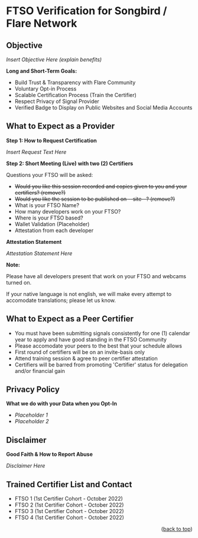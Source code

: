 # FTSO Verification for Songbird / Flare Network

## Objective

*Insert Objective Here (explain benefits)*

**Long and Short-Term Goals:**

* Build Trust & Transparency with Flare Community
* Voluntary Opt-in Process
* Scalable Certification Process (Train the Certifier)
* Respect Privacy of Signal Provider
* Verified Badge to Display on Public Websites and Social Media Accounts

## What to Expect as a Provider

**Step 1: How to Request Certification**

*Insert Request Text Here*

**Step 2: Short Meeting (Live) with two (2) Certifiers**

Questions your FTSO will be asked:
* ~~Would you like this session recorded and copies given to you and your certifiers? (remove?)~~
* ~~Would you like the session to be published on --site--? (remove?)~~
* What is your FTSO Name?
* How many developers work on your FTSO?
* Where is your FTSO based?
* Wallet Validation (Placeholder)
* Attestation from each developer

**Attestation Statement**

*Attestation Statement Here*

**Note:**

Please have all developers present that work on your FTSO and webcams turned on. 

If your native language is not english, we will make every attempt to accomodate translations; please let us know.

## What to Expect as a Peer Certifier

* You must have been submitting signals consistently for one (1) calendar year to apply and have good standing in the FTSO Community
* Please accomodate your peers to the best that your schedule allows
* First round of certifiers will be on an invite-basis only
* Attend training session & agree to peer certifier attestation
* Certifiers will be barred from promoting 'Certifier' status for delegation and/or financial gain

## Privacy Policy

**What we do with your Data when you Opt-In**

* *Placeholder 1*
* *Placeholder 2*

## Disclaimer

**Good Faith & How to Report Abuse**

*Disclaimer Here*

## Trained Certifier List and Contact

* FTSO 1 (1st Certifier Cohort - October 2022)
* FTSO 2 (1st Certifier Cohort - October 2022)
* FTSO 3 (1st Certifier Cohort - October 2022)
* FTSO 4 (1st Certifier Cohort - October 2022)

<p align="right">(<a href="#README-top">back to top</a>)</p>